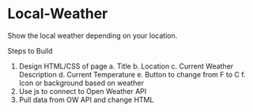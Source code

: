 # Local-Weather
Show the local weather depending on your location.

Steps to Build
1. Design HTML/CSS of page
    a. Title
    b. Location
    c. Current Weather Description
    d. Current Temperature
    e. Button to change from F to C
    f. Icon or background based on weather
2. Use js to connect to Open Weather API
3. Pull data from OW API and change HTML
